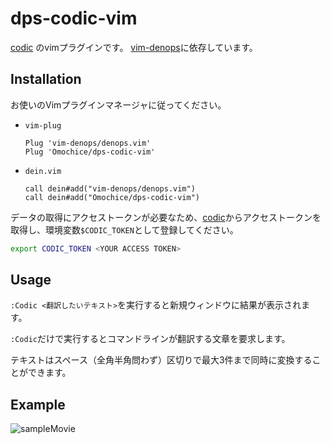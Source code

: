 # dps-codic-vim

[codic](https://codic.jp) のvimプラグインです。
[vim-denops](https://github.com/vim-denops/denops.vim)に依存しています。

## Installation

お使いのVimプラグインマネージャに従ってください。

- `vim-plug`
    ```vim
    Plug 'vim-denops/denops.vim'
    Plug 'Omochice/dps-codic-vim'
    ```

- `dein.vim`
    ```vim
    call dein#add("vim-denops/denops.vim")
    call dein#add("Omochice/dps-codic-vim")
    ```

データの取得にアクセストークンが必要なため、[codic](https://codic.jp)からアクセストークンを取得し、環境変数`$CODIC_TOKEN`として登録してください。

```bash
export CODIC_TOKEN <YOUR ACCESS TOKEN>
```

## Usage

`:Codic <翻訳したいテキスト>`を実行すると新規ウィンドウに結果が表示されます。

`:Codic`だけで実行するとコマンドラインが翻訳する文章を要求します。

テキストはスペース（全角半角問わず）区切りで最大3件まで同時に変換することができます。

## Example

![sampleMovie](https://i.gyazo.com/48899d7a8e6686198577246ec4f366f4.gif)
